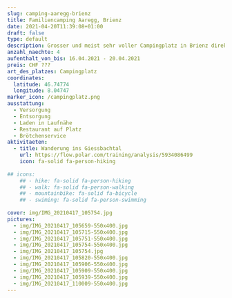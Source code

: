 ```yaml
---
slug: camping-aaregg-brienz
title: Familiencamping Aaregg, Brienz
date: 2021-04-20T11:39:08+01:00
draft: false
type: default
description: Grosser und meist sehr voller Campingplatz in Brienz direkt am kalten Brienzersee. Am besten eine Zeit ausserhalb Ferien und Feiertage suche, dann ist es sehr schön auf dem Platz
anzahl_naechte: 4
aufenthalt_von_bis: 16.04.2021 - 20.04.2021
preis: CHF ???
art_des_platzes: Campingplatz
coordinates:
  latitude: 46.74774
  longitude: 8.04747
marker_icon: /campingplatz.png
ausstattung:
  - Versorgung
  - Entsorgung
  - Laden in Laufnähe
  - Restaurant auf Platz
  - Brötchenservice
aktivitaeten:
  - title: Wanderung ins Giessbachtal
    url: https://flow.polar.com/training/analysis/5934086499
    icon: fa-solid fa-person-hiking
  
## icons:
    ## - hike: fa-solid fa-person-hiking
    ## - walk: fa-solid fa-person-walking
    ## - mountainbike: fa-solid fa-bicycle
    ## - swiming: fa-solid fa-person-swimming
 
cover: img/IMG_20210417_105754.jpg
pictures:
  - img/IMG_20210417_105659-550x400.jpg
  - img/IMG_20210417_105715-550x400.jpg
  - img/IMG_20210417_105751-550x400.jpg
  - img/IMG_20210417_105754-550x400.jpg
  - img/IMG_20210417_105754.jpg
  - img/IMG_20210417_105820-550x400.jpg
  - img/IMG_20210417_105906-550x400.jpg
  - img/IMG_20210417_105909-550x400.jpg
  - img/IMG_20210417_105939-550x400.jpg
  - img/IMG_20210417_110009-550x400.jpg
---
```

